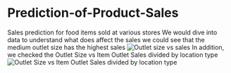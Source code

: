 # Prediction-of-Product-Sales
Sales prediction for food items sold at various stores
We would dive into data to understand what does affect the sales
we could see that the medium outlet size has the highest sales
![Outlet size vs sales](https://github.com/user-attachments/assets/f536f3df-37db-4717-a613-540fda76db0f)
In addition, we checked the  Outlet Size vs Item Outlet Sales divided by location type
![Outlet Size vs Item Outlet Sales divided by location type](https://github.com/user-attachments/assets/36fd3a37-dc3a-462a-a74e-1c822802538c)
